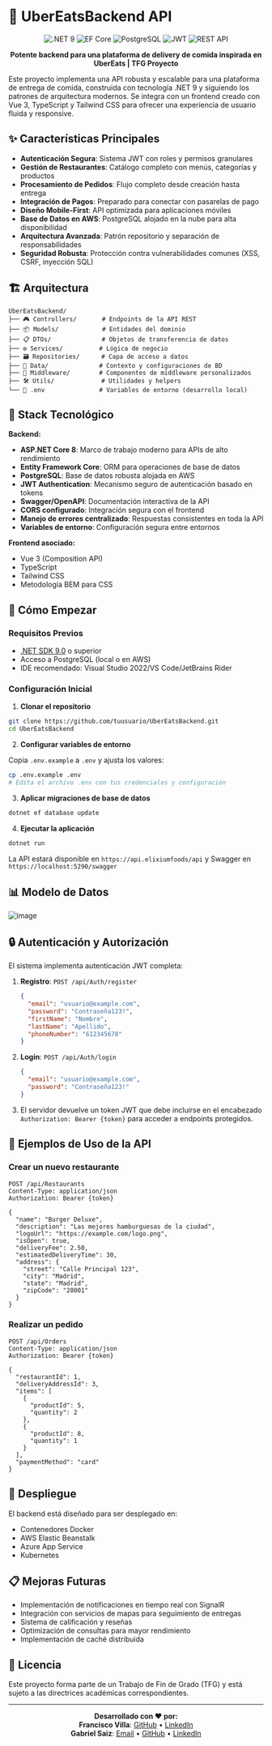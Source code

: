 # 🚀 UberEatsBackend API

<div align="center">
  <img src="https://img.shields.io/badge/.NET-9.0-512BD4?style=for-the-badge&logo=dotnet&logoColor=white" alt=".NET 9" />
  <img src="https://img.shields.io/badge/EF_Core-9.0-00C58E?style=for-the-badge" alt="EF Core" />
  <img src="https://img.shields.io/badge/PostgreSQL-AWS-4169E1?style=for-the-badge&logo=postgresql&logoColor=white" alt="PostgreSQL" />
  <img src="https://img.shields.io/badge/JWT-Auth-000000?style=for-the-badge&logo=jsonwebtokens&logoColor=white" alt="JWT" />
  <img src="https://img.shields.io/badge/REST-API-FF6C37?style=for-the-badge&logo=swagger&logoColor=white" alt="REST API" />
</div>

<p align="center">
  <b>Potente backend para una plataforma de delivery de comida inspirada en UberEats | TFG Proyecto</b>
</p>

Este proyecto implementa una API robusta y escalable para una plataforma de entrega de comida, construida con tecnología .NET 9 y siguiendo los patrones de arquitectura modernos. Se integra con un frontend creado con Vue 3, TypeScript y Tailwind CSS para ofrecer una experiencia de usuario fluida y responsive.

## ✨ Características Principales

- **Autenticación Segura**: Sistema JWT con roles y permisos granulares
- **Gestión de Restaurantes**: Catálogo completo con menús, categorías y productos
- **Procesamiento de Pedidos**: Flujo completo desde creación hasta entrega
- **Integración de Pagos**: Preparado para conectar con pasarelas de pago
- **Diseño Mobile-First**: API optimizada para aplicaciones móviles
- **Base de Datos en AWS**: PostgreSQL alojado en la nube para alta disponibilidad
- **Arquitectura Avanzada**: Patrón repositorio y separación de responsabilidades
- **Seguridad Robusta**: Protección contra vulnerabilidades comunes (XSS, CSRF, inyección SQL)

## 🏗️ Arquitectura

```
UberEatsBackend/
├── 🎮 Controllers/       # Endpoints de la API REST
├── 📦 Models/            # Entidades del dominio
├── 📋 DTOs/              # Objetos de transferencia de datos
├── ⚙️ Services/          # Lógica de negocio
├── 🗃️ Repositories/      # Capa de acceso a datos
├── 💾 Data/              # Contexto y configuraciones de BD
├── 🔌 Middleware/        # Componentes de middleware personalizados
├── 🛠️ Utils/             # Utilidades y helpers
└── 📝 .env               # Variables de entorno (desarrollo local)
```

## 🔧 Stack Tecnológico

**Backend:**
- **ASP.NET Core 8**: Marco de trabajo moderno para APIs de alto rendimiento
- **Entity Framework Core**: ORM para operaciones de base de datos
- **PostgreSQL**: Base de datos robusta alojada en AWS
- **JWT Authentication**: Mecanismo seguro de autenticación basado en tokens
- **Swagger/OpenAPI**: Documentación interactiva de la API
- **CORS configurado**: Integración segura con el frontend
- **Manejo de errores centralizado**: Respuestas consistentes en toda la API
- **Variables de entorno**: Configuración segura entre entornos

**Frontend asociado:**
- Vue 3 (Composition API)
- TypeScript
- Tailwind CSS
- Metodología BEM para CSS

## 🚦 Cómo Empezar

### Requisitos Previos

- [.NET SDK 9.0](https://dotnet.microsoft.com/download/dotnet/9.0) o superior
- Acceso a PostgreSQL (local o en AWS)
- IDE recomendado: Visual Studio 2022/VS Code/JetBrains Rider

### Configuración Inicial

1. **Clonar el repositorio**

```bash
git clone https://github.com/tuusuario/UberEatsBackend.git
cd UberEatsBackend
```

2. **Configurar variables de entorno**

Copia `.env.example` a `.env` y ajusta los valores:

```bash
cp .env.example .env
# Edita el archivo .env con tus credenciales y configuración
```

3. **Aplicar migraciones de base de datos**

```bash
dotnet ef database update
```

4. **Ejecutar la aplicación**

```bash
dotnet run
```

La API estará disponible en `https://api.elixiumfoods/api` y Swagger en `https://localhost:5290/swagger`

## 📊 Modelo de Datos

![image](https://github.com/user-attachments/assets/b4434355-c2d8-4655-a93c-4e8eb05ffe3d)


## 🔒 Autenticación y Autorización

El sistema implementa autenticación JWT completa:

1. **Registro**: `POST /api/Auth/register`
   ```json
   {
     "email": "usuario@example.com",
     "password": "Contraseña123!",
     "firstName": "Nombre",
     "lastName": "Apellido",
     "phoneNumber": "612345678"
   }
   ```

2. **Login**: `POST /api/Auth/login`
   ```json
   {
     "email": "usuario@example.com",
     "password": "Contraseña123!"
   }
   ```

3. El servidor devuelve un token JWT que debe incluirse en el encabezado `Authorization: Bearer {token}` para acceder a endpoints protegidos.

## 📱 Ejemplos de Uso de la API

### Crear un nuevo restaurante
```http
POST /api/Restaurants
Content-Type: application/json
Authorization: Bearer {token}

{
  "name": "Burger Deluxe",
  "description": "Las mejores hamburguesas de la ciudad",
  "logoUrl": "https://example.com/logo.png",
  "isOpen": true,
  "deliveryFee": 2.50,
  "estimatedDeliveryTime": 30,
  "address": {
    "street": "Calle Principal 123",
    "city": "Madrid",
    "state": "Madrid",
    "zipCode": "28001"
  }
}
```

### Realizar un pedido
```http
POST /api/Orders
Content-Type: application/json
Authorization: Bearer {token}

{
  "restaurantId": 1,
  "deliveryAddressId": 3,
  "items": [
    {
      "productId": 5,
      "quantity": 2
    },
    {
      "productId": 8,
      "quantity": 1
    }
  ],
  "paymentMethod": "card"
}
```

## 🚢 Despliegue

El backend está diseñado para ser desplegado en:
- Contenedores Docker
- AWS Elastic Beanstalk
- Azure App Service
- Kubernetes

## 📋 Mejoras Futuras

- Implementación de notificaciones en tiempo real con SignalR
- Integración con servicios de mapas para seguimiento de entregas
- Sistema de calificación y reseñas
- Optimización de consultas para mayor rendimiento
- Implementación de caché distribuida

## 📄 Licencia

Este proyecto forma parte de un Trabajo de Fin de Grado (TFG) y está sujeto a las directrices académicas correspondientes.

---

<div align="center">
  <b>Desarrollado con ❤️ por:</b><br>
  <b>Francisco Villa</b>:
  <a href="https://github.com/Franvilla03">GitHub</a> •
  <a href="https://www.linkedin.com/in/francisco-villa-cabero-640734239/">LinkedIn</a>
  <br>
  <b>Gabriel Saiz</b>:
  <a href="mailto:gsaiz.bajo@gmail.com">Email</a> •
  <a href="https://github.com/GabriLPDA22">GitHub</a> •
  <a href="https://www.linkedin.com/in/gabriel-saiz-de-la-maza-bajo-140370184/">LinkedIn</a>
</div>
